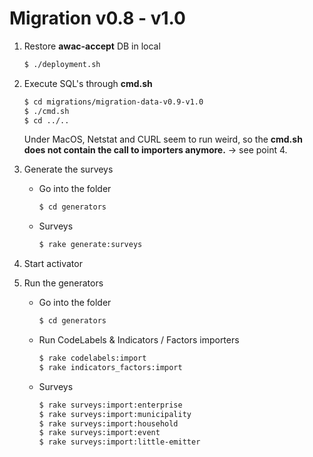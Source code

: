 # Migration v0.8 - v1.0

1. Restore **awac-accept** DB in local

    ```sh
    $ ./deployment.sh
    ```
    
2. Execute SQL's through **cmd.sh**

    ```sh
    $ cd migrations/migration-data-v0.9-v1.0
    $ ./cmd.sh
    $ cd ../..
    ```
    
    Under MacOS, Netstat and CURL seem to run weird, so the **cmd.sh does not contain the call to importers anymore.** -> see point 4.


3. Generate the surveys

    - Go into the folder
    
        ```sh
        $ cd generators
        ```
        
    - Surveys

        ```sh
        $ rake generate:surveys
        ```

4. Start activator

5. Run the generators

    - Go into the folder
    
        ```sh
        $ cd generators
        ```       
 
    - Run CodeLabels & Indicators / Factors importers
        
        ```sh
        $ rake codelabels:import
        $ rake indicators_factors:import
        ```

    - Surveys

         ```sh
         $ rake surveys:import:enterprise
         $ rake surveys:import:municipality
         $ rake surveys:import:household
         $ rake surveys:import:event
         $ rake surveys:import:little-emitter
         ```